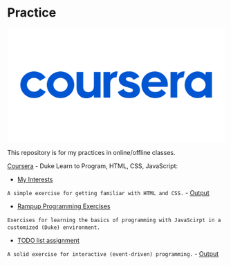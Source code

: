 # Practice

![header](media/pic01.png)

This repository is for my practices in online/offline classes.

[Coursera](https://www.coursera.org/learn/duke-programming-web/home/welcome) - Duke Learn to Program, HTML, CSS, JavaScript:

- [My Interests](coursera/DukeLearnToPragram/MyInterests)

`A simple exercise for getting familiar with HTML and CSS.` - [Output](https://codepen.io/mahdidavoodi-the-vuer/full/rNpBEyE)

- [Rampup Programming Exercises](coursera/DukeLearnToPragram/RPE)

`Exercises for learning the basics of programming with JavaScirpt in a customized (Duke) environment.`

- [TODO list assignment](coursera/DukeLearnToPragram/TodoList)

`A solid exercise for interactive (event-driven) programming.` - [Output](https://codepen.io/mahdidavoodi-the-vuer/full/dyJVVmW)
